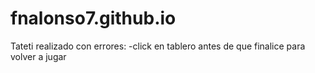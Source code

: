 # fnalonso7.github.io
Tateti realizado con errores:
-click en tablero antes de que finalice para volver a jugar
